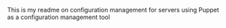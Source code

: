 This is my readme on configuration management for servers using Puppet as a configuration management tool
